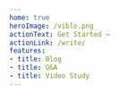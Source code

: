 ```yaml
---
home: true
heroImage: /viblo.png
actionText: Get Started →
actionLink: /write/
features:
- title: Blog
- title: Q&A
- title: Video Study
---
```


